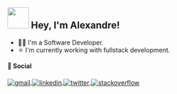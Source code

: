 <h2>
  <img src="https://raw.githubusercontent.com/TheDudeThatCode/TheDudeThatCode/master/Assets/Developer.gif" width="48"> Hey, I'm Alexandre!
</h2>

<ul>
 <li>
  <span>
   👨‍💻 I'm a Software Developer.
  </span>
 </li>
 <li>
  <span>
   ⚛️ I'm currently working with fullstack development.
  </span>
 </li>
</ul>

#### 👥 Social

<a href="mailto:contado.alexandre.costa@gmail.com" target="_blank">
  <img align="center" src="https://img.shields.io/badge/-Email-77133E?style=flat&logo=gmail" alt="gmail"/>  
</a>
<a href="https://www.linkedin.com/in/alexandre-costa-dos-santos/" target="_blank">
  <img align="center" src="https://img.shields.io/badge/-LinkedIn-77133E?style=flat&logo=linkedin" alt="linkedin"/>
</a>
<a href="https://twitter.com/alexandredevv" target="_blank">
  <img align="center" src="https://img.shields.io/badge/-Twitter-77133E?style=flat&logo=twitter" alt="twitter"/>  
</a>
<a href="https://stackoverflow.com/users/14507918/alexandre-costa" target="_blank">
  <img align="center" src="https://img.shields.io/badge/-StackOverflow-77133E?style=flat&logo=stackoverflow" alt="stackoverflow"/>  
</a>
